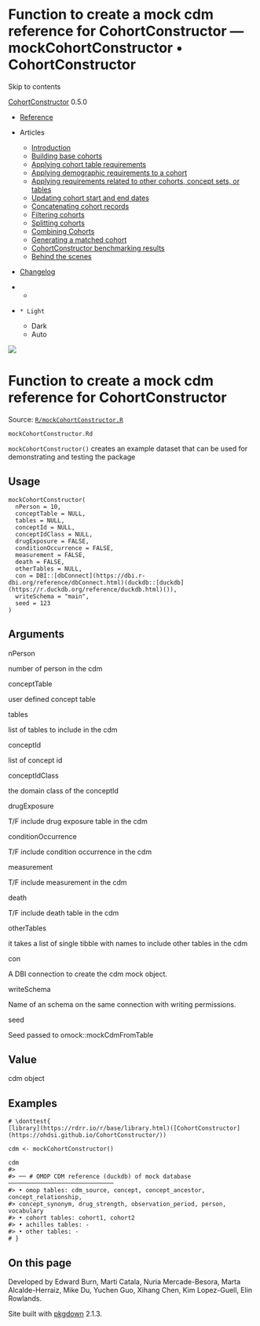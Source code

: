 # Function to create a mock cdm reference for CohortConstructor — mockCohortConstructor • CohortConstructor

Skip to contents

[CohortConstructor](../index.html) 0.5.0

  * [Reference](../reference/index.html)
  * Articles
    * [Introduction](../articles/a00_introduction.html)
    * [Building base cohorts](../articles/a01_building_base_cohorts.html)
    * [Applying cohort table requirements](../articles/a02_cohort_table_requirements.html)
    * [Applying demographic requirements to a cohort](../articles/a03_require_demographics.html)
    * [Applying requirements related to other cohorts, concept sets, or tables](../articles/a04_require_intersections.html)
    * [Updating cohort start and end dates](../articles/a05_update_cohort_start_end.html)
    * [Concatenating cohort records](../articles/a06_concatanate_cohorts.html)
    * [Filtering cohorts](../articles/a07_filter_cohorts.html)
    * [Splitting cohorts](../articles/a08_split_cohorts.html)
    * [Combining Cohorts](../articles/a09_combine_cohorts.html)
    * [Generating a matched cohort](../articles/a10_match_cohorts.html)
    * [CohortConstructor benchmarking results](../articles/a11_benchmark.html)
    * [Behind the scenes](../articles/a12_behind_the_scenes.html)
  * [Changelog](../news/index.html)


  *   * [](https://github.com/OHDSI/CohortConstructor/)
  *     * Light
    * Dark
    * Auto



![](../logo.png)

# Function to create a mock cdm reference for CohortConstructor

Source: [`R/mockCohortConstructor.R`](https://github.com/OHDSI/CohortConstructor/blob/main/R/mockCohortConstructor.R)

`mockCohortConstructor.Rd`

`mockCohortConstructor()` creates an example dataset that can be used for demonstrating and testing the package

## Usage
    
    
    mockCohortConstructor(
      nPerson = 10,
      conceptTable = NULL,
      tables = NULL,
      conceptId = NULL,
      conceptIdClass = NULL,
      drugExposure = FALSE,
      conditionOccurrence = FALSE,
      measurement = FALSE,
      death = FALSE,
      otherTables = NULL,
      con = DBI::[dbConnect](https://dbi.r-dbi.org/reference/dbConnect.html)(duckdb::[duckdb](https://r.duckdb.org/reference/duckdb.html)()),
      writeSchema = "main",
      seed = 123
    )

## Arguments

nPerson
    

number of person in the cdm

conceptTable
    

user defined concept table

tables
    

list of tables to include in the cdm

conceptId
    

list of concept id

conceptIdClass
    

the domain class of the conceptId

drugExposure
    

T/F include drug exposure table in the cdm

conditionOccurrence
    

T/F include condition occurrence in the cdm

measurement
    

T/F include measurement in the cdm

death
    

T/F include death table in the cdm

otherTables
    

it takes a list of single tibble with names to include other tables in the cdm

con
    

A DBI connection to create the cdm mock object.

writeSchema
    

Name of an schema on the same connection with writing permissions.

seed
    

Seed passed to omock::mockCdmFromTable

## Value

cdm object

## Examples
    
    
    # \donttest{
    [library](https://rdrr.io/r/base/library.html)([CohortConstructor](https://ohdsi.github.io/CohortConstructor/))
    
    cdm <- mockCohortConstructor()
    
    cdm
    #> 
    #> ── # OMOP CDM reference (duckdb) of mock database ──────────────────────────────
    #> • omop tables: cdm_source, concept, concept_ancestor, concept_relationship,
    #> concept_synonym, drug_strength, observation_period, person, vocabulary
    #> • cohort tables: cohort1, cohort2
    #> • achilles tables: -
    #> • other tables: -
    # }
    

## On this page

Developed by Edward Burn, Marti Catala, Nuria Mercade-Besora, Marta Alcalde-Herraiz, Mike Du, Yuchen Guo, Xihang Chen, Kim Lopez-Guell, Elin Rowlands.

Site built with [pkgdown](https://pkgdown.r-lib.org/) 2.1.3.

